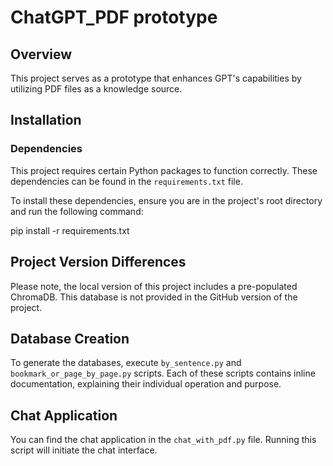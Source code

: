 # ChatGPT_PDF prototype

## Overview
This project serves as a prototype that enhances GPT's capabilities by utilizing PDF files as a knowledge source.

## Installation

### Dependencies
This project requires certain Python packages to function correctly. These dependencies can be found in the `requirements.txt` file.

To install these dependencies, ensure you are in the project's root directory and run the following command:

pip install -r requirements.txt

## Project Version Differences
Please note, the local version of this project includes a pre-populated ChromaDB. This database is not provided in the GitHub version of the project.

## Database Creation

To generate the databases, execute `by_sentence.py` and `bookmark_or_page_by_page.py` scripts. Each of these scripts contains inline documentation, explaining their individual operation and purpose.

## Chat Application

You can find the chat application in the `chat_with_pdf.py` file. Running this script will initiate the chat interface.

